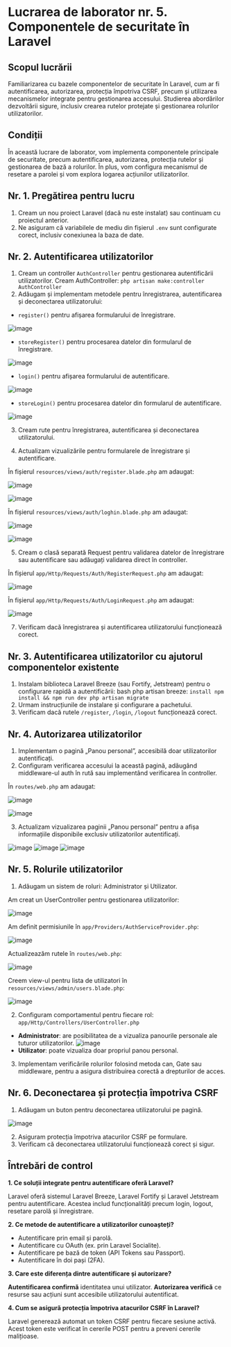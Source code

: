 # Lucrarea de laborator nr. 5. Componentele de securitate în Laravel

## Scopul lucrării

Familiarizarea cu bazele componentelor de securitate în Laravel, cum ar fi autentificarea, autorizarea, protecția împotriva CSRF, precum și utilizarea mecanismelor integrate pentru gestionarea accesului.
Studierea abordărilor dezvoltării sigure, inclusiv crearea rutelor protejate și gestionarea rolurilor utilizatorilor.

## Condiții
În această lucrare de laborator, vom implementa componentele principale de securitate, precum autentificarea, autorizarea, protecția rutelor și gestionarea de bază a rolurilor. În plus, vom configura mecanismul de resetare a parolei și vom explora logarea acțiunilor utilizatorilor.

## Nr. 1. Pregătirea pentru lucru
1. Cream un nou proiect Laravel (dacă nu este instalat) sau continuam cu proiectul anterior.
2. Ne asiguram că variabilele de mediu din fișierul `.env` sunt configurate corect, inclusiv conexiunea la baza de date.

## Nr. 2. Autentificarea utilizatorilor
1. Cream un controller `AuthController` pentru gestionarea autentificării utilizatorilor.
 Cream AuthController: `php artisan make:controller AuthController`
2. Adăugam și implementam metodele pentru înregistrarea, autentificarea și deconectarea utilizatorului:
 - `register()` pentru afișarea formularului de înregistrare.

 ![image](https://github.com/user-attachments/assets/f37a4235-3960-468c-bfa8-397870524346)

 - `storeRegister()` pentru procesarea datelor din formularul de înregistrare.
   
 ![image](https://github.com/user-attachments/assets/06e8f984-ce84-4890-9e4f-77d34c025cc1)

 - `login()` pentru afișarea formularului de autentificare.
   
  ![image](https://github.com/user-attachments/assets/65218a0f-b87e-44a5-a45a-c08301eeca2e)

 - `storeLogin()` pentru procesarea datelor din formularul de autentificare.
   
![image](https://github.com/user-attachments/assets/6c421124-d96f-4944-bf88-639a73b792ef)

3. Cream rute pentru înregistrarea, autentificarea și deconectarea utilizatorului.

4. Actualizam vizualizările pentru formularele de înregistrare și autentificare.
   
În fișierul `resources/views/auth/register.blade.php` am adaugat:

![image](https://github.com/user-attachments/assets/ff685dd0-a4bf-459d-a95f-a3abebba803d)

![image](https://github.com/user-attachments/assets/0956418c-760e-44c5-b83a-1fda2aeb204e)

În fișierul `resources/views/auth/loghin.blade.php` am adaugat:

![image](https://github.com/user-attachments/assets/4aa8697d-ad61-4591-be5b-0475565ef390)

![image](https://github.com/user-attachments/assets/fc3197ff-702b-4b03-8521-5c2628553ff9)


5. Cream o clasă separată Request pentru validarea datelor de înregistrare sau autentificare sau adăugați validarea direct în controller.
   
În fișierul `app/Http/Requests/Auth/RegisterRequest.php` am adaugat:

![image](https://github.com/user-attachments/assets/cd099e47-558e-44e3-a13d-16a84ae1d291)

În fișierul `app/Http/Requests/Auth/LoginRequest.php` am adaugat:

![image](https://github.com/user-attachments/assets/ffc9abc3-a6b2-4a1d-a6c1-e83ef67e52b1)

7. Verificam dacă înregistrarea și autentificarea utilizatorului funcționează corect.

## Nr. 3. Autentificarea utilizatorilor cu ajutorul componentelor existente
1. Instalam biblioteca Laravel Breeze (sau Fortify, Jetstream) pentru o configurare rapidă a autentificării:
bash php artisan breeze:
`install npm install && npm run dev php artisan migrate`
2. Urmam instrucțiunile de instalare și configurare a pachetului.
3. Verificam dacă rutele `/register`, `/login`, `/logout` funcționează corect.

## Nr. 4. Autorizarea utilizatorilor
1. Implementam o pagină „Panou personal”, accesibilă doar utilizatorilor autentificați.
2. Configuram verificarea accesului la această pagină, adăugând middleware-ul auth în rută sau implementând verificarea în controller.

În `routes/web.php` am adaugat:

![image](https://github.com/user-attachments/assets/07bed36e-1a25-494e-a595-e7d9df1d6e7f)

![image](https://github.com/user-attachments/assets/ccb6d12e-4062-4038-9243-82b6a669833f)


3. Actualizam vizualizarea paginii „Panou personal” pentru a afișa informațiile disponibile exclusiv utilizatorilor autentificați.

![image](https://github.com/user-attachments/assets/6d88489c-0d3b-4f3e-9125-e1c35c093382)
![image](https://github.com/user-attachments/assets/23de9707-6e92-4e1d-817b-960bd5bc3742)
![image](https://github.com/user-attachments/assets/e3e9dc10-8b16-439d-aeeb-0dd59973da07)


## Nr. 5. Rolurile utilizatorilor
1. Adăugam un sistem de roluri: Administrator și Utilizator.
   
Am creat un UserController pentru gestionarea utilizatorilor:

![image](https://github.com/user-attachments/assets/9e8151e8-a64f-4714-bd2b-7734a322fe82)

Am definit permisiunile în `app/Providers/AuthServiceProvider.php`:

![image](https://github.com/user-attachments/assets/295c7d06-8a82-423d-8046-87ea68a8dff8)

Actualizeazăm rutele în `routes/web.php`:

![image](https://github.com/user-attachments/assets/f4baaf43-1845-492e-9ef0-cd195806f21d)

Creem view-ul pentru lista de utilizatori în `resources/views/admin/users.blade.php`:

![image](https://github.com/user-attachments/assets/91313998-28c6-4753-8791-1fdcba83f820)




2. Configuram comportamentul pentru fiecare rol: `app/Http/Controllers/UserController.php`
 - **Administrator**: are posibilitatea de a vizualiza panourile personale ale tuturor utilizatorilor.
 ![image](https://github.com/user-attachments/assets/7a515eeb-49b1-48a5-be49-2a5f65dd9d72)
 - **Utilizator**: poate vizualiza doar propriul panou personal.
3. Implementam verificările rolurilor folosind metoda can, Gate sau middleware, pentru a asigura distribuirea corectă a drepturilor de acces.

## Nr. 6. Deconectarea și protecția împotriva CSRF
1. Adăugam un buton pentru deconectarea utilizatorului pe pagină.

![image](https://github.com/user-attachments/assets/9df3b6a7-1078-4a38-9651-e10c874cb178)

2. Asiguram protecția împotriva atacurilor CSRF pe formulare.
3. Verificam că deconectarea utilizatorului funcționează corect și sigur.

## Întrebări de control
**1. Ce soluții integrate pentru autentificare oferă Laravel?**

Laravel oferă sistemul Laravel Breeze, Laravel Fortify și Laravel Jetstream pentru autentificare. Acestea includ funcționalități precum login, logout, resetare parolă și înregistrare.

**2. Ce metode de autentificare a utilizatorilor cunoașteți?**

 - Autentificare prin email și parolă.
 - Autentificare cu OAuth (ex. prin Laravel Socialite).
 - Autentificare pe bază de token (API Tokens sau Passport).
 - Autentificare în doi pași (2FA).

**3. Care este diferența dintre autentificare și autorizare?**

**Autentificarea confirmă** identitatea unui utilizator.
**Autorizarea verifică** ce resurse sau acțiuni sunt accesibile utilizatorului autentificat.

**4. Cum se asigură protecția împotriva atacurilor CSRF în Laravel?**

Laravel generează automat un token CSRF pentru fiecare sesiune activă. Acest token este verificat în cererile POST pentru a preveni cererile malițioase.
